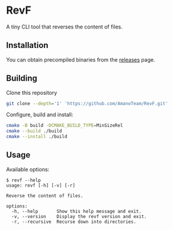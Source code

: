 # RevF

A tiny CLI tool that reverses the content of files.

## Installation

You can obtain precompiled binaries from the [releases](https://github.com/AmanoTeam/revf/releases) page.

## Building

Clone this repository

```bash
git clone --depth='1' 'https://github.com/AmanoTeam/RevF.git'
```

Configure, build and install:

```bash
cmake -B build -DCMAKE_BUILD_TYPE=MinSizeRel
cmake --build ./build
cmake --install ./build
```

## Usage

Available options:

```
$ revf --help
usage: revf [-h] [-v] [-r]

Reverse the content of files.

options:
  -h, --help       Show this help message and exit.
  -v, --version    Display the revf version and exit.
  -r, --recursive  Recurse down into directories.
```
